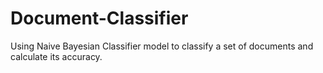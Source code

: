 # Document-Classifier
Using Naive Bayesian Classifier model to classify a set of documents and calculate its accuracy.
